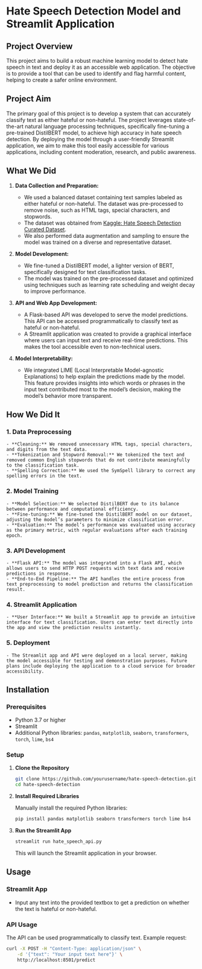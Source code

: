 # Hate Speech Detection Model and Streamlit Application

## Project Overview

This project aims to build a robust machine learning model to detect hate speech in text and deploy it as an accessible web application. The objective is to provide a tool that can be used to identify and flag harmful content, helping to create a safer online environment.

## Project Aim

The primary goal of this project is to develop a system that can accurately classify text as either hateful or non-hateful. The project leverages state-of-the-art natural language processing techniques, specifically fine-tuning a pre-trained DistilBERT model, to achieve high accuracy in hate speech detection. By deploying the model through a user-friendly Streamlit application, we aim to make this tool easily accessible for various applications, including content moderation, research, and public awareness.

## What We Did

1. **Data Collection and Preparation:**
    - We used a balanced dataset containing text samples labeled as either hateful or non-hateful. The dataset was pre-processed to remove noise, such as HTML tags, special characters, and stopwords.
    - The dataset was obtained from [Kaggle: Hate Speech Detection Curated Dataset](https://www.kaggle.com/datasets/waalbannyantudre/hate-speech-detection-curated-dataset/data?select=HateSpeechDatasetBalanced.csv).
    - We also performed data augmentation and sampling to ensure the model was trained on a diverse and representative dataset.

2. **Model Development:**
    - We fine-tuned a DistilBERT model, a lighter version of BERT, specifically designed for text classification tasks.
    - The model was trained on the pre-processed dataset and optimized using techniques such as learning rate scheduling and weight decay to improve performance.

3. **API and Web App Development:**
    - A Flask-based API was developed to serve the model predictions. This API can be accessed programmatically to classify text as hateful or non-hateful.
    - A Streamlit application was created to provide a graphical interface where users can input text and receive real-time predictions. This makes the tool accessible even to non-technical users.

4. **Model Interpretability:**
    - We integrated LIME (Local Interpretable Model-agnostic Explanations) to help explain the predictions made by the model. This feature provides insights into which words or phrases in the input text contributed most to the model’s decision, making the model’s behavior more transparent.

## How We Did It

### 1. **Data Preprocessing**
    - **Cleaning:** We removed unnecessary HTML tags, special characters, and digits from the text data.
    - **Tokenization and Stopword Removal:** We tokenized the text and removed common English stopwords that do not contribute meaningfully to the classification task.
    - **Spelling Correction:** We used the SymSpell library to correct any spelling errors in the text.

### 2. **Model Training**
    - **Model Selection:** We selected DistilBERT due to its balance between performance and computational efficiency.
    - **Fine-tuning:** We fine-tuned the DistilBERT model on our dataset, adjusting the model’s parameters to minimize classification error.
    - **Evaluation:** The model’s performance was evaluated using accuracy as the primary metric, with regular evaluations after each training epoch.

### 3. **API Development**
    - **Flask API:** The model was integrated into a Flask API, which allows users to send HTTP POST requests with text data and receive predictions in response.
    - **End-to-End Pipeline:** The API handles the entire process from text preprocessing to model prediction and returns the classification result.

### 4. **Streamlit Application**
    - **User Interface:** We built a Streamlit app to provide an intuitive interface for text classification. Users can enter text directly into the app and view the prediction results instantly.
    

### 5. **Deployment**
    - The Streamlit app and API were deployed on a local server, making the model accessible for testing and demonstration purposes. Future plans include deploying the application to a cloud service for broader accessibility.

## Installation

### Prerequisites

- Python 3.7 or higher
- Streamlit
- Additional Python libraries: `pandas`, `matplotlib`, `seaborn`, `transformers`, `torch`, `lime`, `bs4`

### Setup

1. **Clone the Repository**

    ```bash
    git clone https://github.com/yourusername/hate-speech-detection.git
    cd hate-speech-detection
    ```

2. **Install Required Libraries**

    Manually install the required Python libraries:

    ```bash
    pip install pandas matplotlib seaborn transformers torch lime bs4
    ```

3. **Run the Streamlit App**

    ```bash
    streamlit run hate_speech_api.py
    ```

    This will launch the Streamlit application in your browser.

## Usage

### Streamlit App

- Input any text into the provided textbox to get a prediction on whether the text is hateful or non-hateful.

### API Usage

The API can be used programmatically to classify text. Example request:

```bash
curl -X POST -H "Content-Type: application/json" \
    -d '{"text": "Your input text here"}' \
    http://localhost:8501/predict
